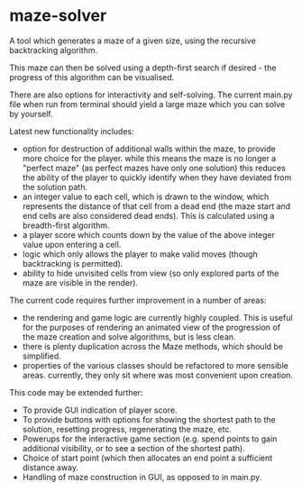 # maze-solver

A tool which generates a maze of a given size, using the recursive backtracking algorithm.

This maze can then be solved using a depth-first search if desired - the progress of this algorithm can be visualised.

There are also options for interactivity and self-solving. The current main.py file when run from terminal should yield a large maze which you can solve by yourself.

Latest new functionality includes:
* option for destruction of additional walls within the maze, to provide more choice for the player. while this means the maze is no longer a "perfect maze" (as perfect mazes have only one solution) this reduces the ability of the player to quickly identify when they have deviated from the solution path.
* an integer value to each cell, which is drawn to the window, which represents the distance of that cell from a dead end (the maze start and end cells are also considered dead ends). This is calculated using a breadth-first algorithm.
* a player score which counts down by the value of the above integer value upon entering a cell.
* logic which only allows the player to make valid moves (though backtracking is permitted).
* ability to hide unvisited cells from view (so only explored parts of the maze are visible in the render).

The current code requires further improvement in a number of areas:
- the rendering and game logic are currently highly coupled. This is useful for the purposes of rendering an animated view of the progression of the maze creation and solve algorithms, but is less clean.
- there is plenty duplication across the Maze methods, which should be simplified.
- properties of the various classes should be refactored to more sensible areas. currently, they only sit where was most convenient upon creation.

This code may be extended further:
- To provide GUI indication of player score.
- To provide buttons with options for showing the shortest path to the solution, resetting progress, regenerating the maze, etc.
- Powerups for the interactive game section (e.g. spend points to gain additional visibility, or to see a section of the shortest path).
- Choice of start point (which then allocates an end point a sufficient distance away.
- Handling of maze construction in GUI, as opposed to in main.py.
